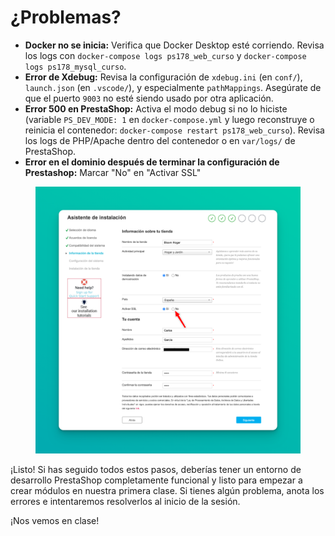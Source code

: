 # ¿Problemas?

* **Docker no se inicia:** Verifica que Docker Desktop esté corriendo. Revisa los logs con `docker-compose logs ps178_web_curso` y `docker-compose logs ps178_mysql_curso`.
* **Error de Xdebug:** Revisa la configuración de `xdebug.ini` (en `conf/`), `launch.json` (en `.vscode/`), y especialmente `pathMappings`. Asegúrate de que el puerto `9003` no esté siendo usado por otra aplicación.
* **Error 500 en PrestaShop:** Activa el modo debug si no lo hiciste (variable `PS_DEV_MODE: 1` en `docker-compose.yml` y luego reconstruye o reinicia el contenedor: `docker-compose restart ps178_web_curso`). Revisa los logs de PHP/Apache dentro del contenedor o en `var/logs/` de PrestaShop.
* **Error en el dominio después de terminar la configuración de Prestashop:** Marcar "No" en "Activar SSL"

<figure><img src="../../../.gitbook/assets/image (28).png" alt=""><figcaption></figcaption></figure>

¡Listo! Si has seguido todos estos pasos, deberías tener un entorno de desarrollo PrestaShop completamente funcional y listo para empezar a crear módulos en nuestra primera clase. Si tienes algún problema, anota los errores e intentaremos resolverlos al inicio de la sesión.

¡Nos vemos en clase!
